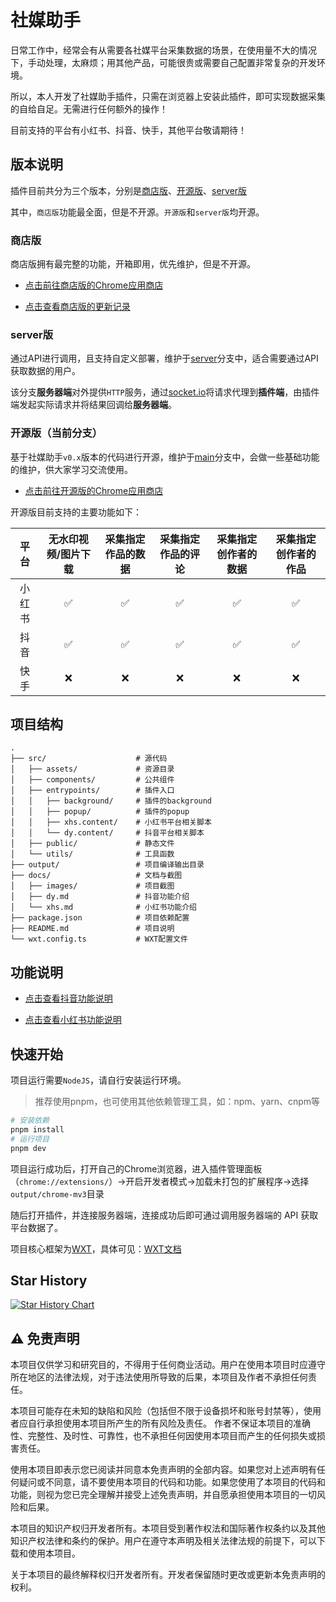 # 社媒助手

日常工作中，经常会有从需要各社媒平台采集数据的场景，在使用量不大的情况下，手动处理，太麻烦；用其他产品，可能很贵或需要自己配置非常复杂的开发环境。

所以，本人开发了社媒助手插件，只需在浏览器上安装此插件，即可实现数据采集的自给自足。无需进行任何额外的操作！

目前支持的平台有小红书、抖音、快手，其他平台敬请期待！

## 版本说明

插件目前共分为三个版本，分别是[商店版](https://chrome.google.com/webstore/detail/dbichmdlbjdeplpkhcejgkakobjbjalc)、[开源版](https://github.com/iszhouhua/social-media-copilot/tree/main)、[server版](https://github.com/iszhouhua/social-media-copilot/tree/server)

其中，`商店版`功能最全面，但是不开源。`开源版`和`server版`均开源。

### 商店版

商店版拥有最完整的功能，开箱即用，优先维护，但是不开源。

 - [点击前往商店版的Chrome应用商店](https://chrome.google.com/webstore/detail/dbichmdlbjdeplpkhcejgkakobjbjalc)

 - [点击查看商店版的更新记录](https://smzs.xisence.com/changelog)

### server版

通过API进行调用，且支持自定义部署，维护于[server](https://github.com/iszhouhua/social-media-copilot/tree/server)分支中，适合需要通过API获取数据的用户。

该分支**服务器端**对外提供`HTTP`服务，通过[socket.io](https://github.com/socketio/socket.io)将请求代理到**插件端**，由插件端发起实际请求并将结果回调给**服务器端**。


### 开源版（当前分支）

基于社媒助手`v0.x`版本的代码进行开源，维护于[main](https://github.com/iszhouhua/social-media-copilot/tree/main)分支中，会做一些基础功能的维护，供大家学习交流使用。

 - [点击前往开源版的Chrome应用商店](https://chromewebstore.google.com/detail/hakljifdbjcjinlfkmbnecagjmgmlooh)

开源版目前支持的主要功能如下：

|   平台   | 无水印视频/图片下载 | 采集指定作品的数据 | 采集指定作品的评论 | 采集指定创作者的数据 | 采集指定创作者的作品 |
| :------: | :-----------------: | :----------------: | :----------------: | :------------------: | :------------------: |
|  小红书  |          ✅          |         ✅          |         ✅          |          ✅           |          ✅          |
|   抖音   |          ✅          |         ✅          |         ✅          |          ✅           |          ✅          |
|   快手   |          ❌          |         ❌          |         ❌          |           ❌          |          ❌          |

## 项目结构

```text
.
├── src/                    # 源代码
│   ├── assets/             # 资源目录
│   ├── components/         # 公共组件
│   ├── entrypoints/        # 插件入口
│   │   ├── background/     # 插件的background
│   │   ├── popup/          # 插件的popup
│   │   ├── xhs.content/    # 小红书平台相关脚本
│   │   └── dy.content/     # 抖音平台相关脚本
│   ├── public/             # 静态文件
│   └── utils/              # 工具函数
├── output/                 # 项目编译输出目录
├── docs/                   # 文档与截图
│   ├── images/             # 项目截图
│   ├── dy.md               # 抖音功能介绍
│   └── xhs.md              # 小红书功能介绍
├── package.json            # 项目依赖配置
├── README.md               # 项目说明
└── wxt.config.ts           # WXT配置文件

```

## 功能说明

 - [点击查看抖音功能说明](./docs/dy.md)

 - [点击查看小红书功能说明](./docs/xhs.md)

## 快速开始

项目运行需要`NodeJS`，请自行安装运行环境。

> 推荐使用pnpm，也可使用其他依赖管理工具，如：npm、yarn、cnpm等

```bash
# 安装依赖
pnpm install
# 运行项目
pnpm dev
```

项目运行成功后，打开自己的Chrome浏览器，进入插件管理面板（`chrome://extensions/`）->开启开发者模式->加载未打包的扩展程序->选择`output/chrome-mv3`目录

随后打开插件，并连接服务器端，连接成功后即可通过调用服务器端的 API 获取平台数据了。

项目核心框架为[WXT](https://github.com/wxt-dev/wxt)，具体可见：[WXT文档](https://wxt.dev)

## Star History

[![Star History Chart](https://api.star-history.com/svg?repos=iszhouhua/social-media-copilot&type=Date)](https://star-history.com/#iszhouhua/social-media-copilot&Date)

## ⚠️ 免责声明

本项目仅供学习和研究目的，不得用于任何商业活动。用户在使用本项目时应遵守所在地区的法律法规，对于违法使用所导致的后果，本项目及作者不承担任何责任。

本项目可能存在未知的缺陷和风险（包括但不限于设备损坏和账号封禁等），使用者应自行承担使用本项目所产生的所有风险及责任。 作者不保证本项目的准确性、完整性、及时性、可靠性，也不承担任何因使用本项目而产生的任何损失或损害责任。

使用本项目即表示您已阅读并同意本免责声明的全部内容。如果您对上述声明有任何疑问或不同意，请不要使用本项目的代码和功能。如果您使用了本项目的代码和功能，则视为您已完全理解并接受上述免责声明，并自愿承担使用本项目的一切风险和后果。

本项目的知识产权归开发者所有。本项目受到著作权法和国际著作权条约以及其他知识产权法律和条约的保护。用户在遵守本声明及相关法律法规的前提下，可以下载和使用本项目。

关于本项目的最终解释权归开发者所有。开发者保留随时更改或更新本免责声明的权利。
